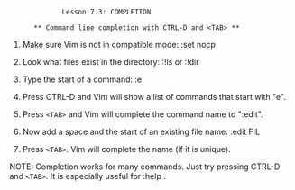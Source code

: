 			     Lesson 7.3: COMPLETION

	      ** Command line completion with CTRL-D and <TAB> **

  1. Make sure Vim is not in compatible mode:  :set nocp

  2. Look what files exist in the directory:  :!ls   or  :!dir

  3. Type the start of a command:  :e

  4. Press  CTRL-D  and Vim will show a list of commands that start with "e".

  5. Press `<TAB>`  and Vim will complete the command name to ":edit".

  6. Now add a space and the start of an existing file name:  :edit FIL

  7. Press `<TAB>`.  Vim will complete the name (if it is unique).

NOTE:  Completion works for many commands.  Just try pressing CTRL-D and
       `<TAB>`.  It is especially useful for  :help .